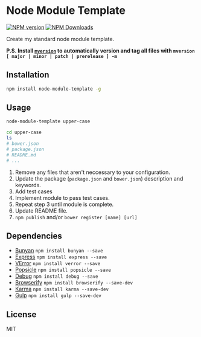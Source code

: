 # Node Module Template

[![NPM version][npm-image]][npm-url]
[![NPM Downloads][downloads-image]][downloads-url]

Create my standard node module template.

**P.S. Install [`mversion`](https://github.com/mikaelbr/mversion) to automatically version and tag all files with `mversion [ major | minor | patch | prerelease ] -m`**

## Installation

```sh
npm install node-module-template -g
```

## Usage

```sh
node-module-template upper-case

cd upper-case
ls
# bower.json
# package.json
# README.md
# ...
```

1. Remove any files that aren't neccessary to your configuration.
2. Update the package (`package.json` and `bower.json`) description and keywords.
3. Add test cases
4. Implement module to pass test cases.
5. Repeat step 3 until module is complete.
6. Update README file.
7. `npm publish` and/or `bower register [name] [url]`

## Dependencies

* [Bunyan](https://github.com/trentm/node-bunyan) `npm install bunyan --save`
* [Express](https://github.com/strongloop/express) `npm install express --save`
* [VError](https://github.com/davepacheco/node-verror) `npm install verror --save`
* [Popsicle](https://github.com/blakeembrey/popsicle) `npm install popsicle --save`
* [Debug](https://github.com/visionmedia/debug) `npm install debug --save`
* [Browserify](https://github.com/substack/node-browserify) `npm install browserify --save-dev`
* [Karma](https://github.com/karma-runner/karma) `npm install karma --save-dev`
* [Gulp](https://github.com/gulpjs/gulp) `npm install gulp --save-dev`

## License

MIT

[npm-image]: https://img.shields.io/npm/v/node-module-template.svg?style=flat
[npm-url]: https://npmjs.org/package/node-module-template
[downloads-image]: https://img.shields.io/npm/dm/node-module-template.svg?style=flat
[downloads-url]: https://npmjs.org/package/node-module-template
